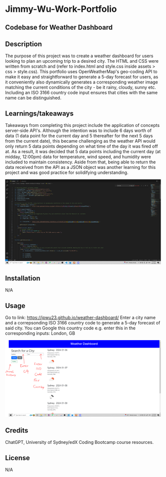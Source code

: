 # Jimmy-Wu-Work-Portfolio
## Codebase for Weather Dashboard

## Description
The purpose of this project was to create a weather dashboard for users looking to plan an upcoming trip to a desired city. The HTML and CSS were written from scratch and (refer to index.html and style.css inside assets > css > style.css). This portfolio uses OpenWeatherMap's geo-coding API to make it easy and straightforward to generate a 5-day forecast for users, as it conveniently also dynamically generates a corresponding weather image matching the current conditions of the city - be it rainy, cloudy, sunny etc. Including an ISO 3166 country code input ensures that cities with the same name can be distinguished. 

## Learnings/takeaways
Takeaways from completing this project include the application of concepts server-side API's. Although the intention was to include 6 days worth of data (1 data point for the current day and 5 thereafter for the next 5 days from the current date), this became challenging as the weather API would only return 5 data points depending on what time of the day it was fired off at. As a result, it was decided that 5 data points including the current day (at midday, 12:00pm) data for temperature, wind speed, and humidity were included to maintain consistency. Aside from that, being able to return the data received from the API as a JSON object was another learning for this project and was good practice for solidifying understanding. 

![alt text](assets/images/screenshot.PNG)
        
## Installation
N/A

## Usage 
Go to link: https://jpwu23.github.io/weather-dashboard/ Enter a city name and a correpsonding ISO 3166 country code to generate a 5-day forecast of said city. You can Google this country code e.g. enter this in the corresponding inputs: London, GB

![alt text](assets/images/screenshot2.PNG)

## Credits
ChatGPT, University of Sydney/edX Coding Bootcamp course resources. 

## License
N/A

